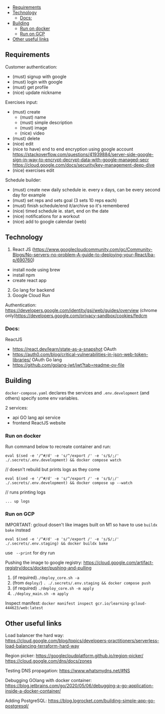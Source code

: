 - [Requirements](#requirements)
- [Technology](#technology)
  - [Docs:](#docs)
- [Building](#building)
  - [Run on docker](#run-on-docker)
  - [Run on GCP](#run-on-gcp)
- [Other useful links](#other-useful-links)


## Requirements<a name="reqs"></a>

Customer authentication:
  - (must) signup with google
  - (must) login with google
  - (must) get profile
  - (nice) update nickname

Exercises input:
  - (must) create
      - (must) name
      - (must) simple description
      - (must) image
      - (nice) video
  - (must) delete
  - (nice) edit
  - (nice to have) end to end encryption using google account
      https://stackoverflow.com/questions/41939884/server-side-google-sign-in-way-to-encrypt-decrypt-data-with-google-managed-secr
      https://cloud.google.com/docs/security/key-management-deep-dive
  - (nice) exercises edit

Schedule builder:
  - (must) create new daily schedule
      ie. every x days, can be every second day for example
  - (must) set reps and sets goal (3 sets 10 reps each)
  - (must) finish schedule/end it/archive so it's remembered
  - (nice) timed schedule
      ie. start, end on the date
  - (nice) notifications for a workout
  - (nice) add to google calendar (web)


## Technology<a name="technology"></a>

1. React JS (https://www.googlecloudcommunity.com/gc/Community-Blogs/No-servers-no-problem-A-guide-to-deploying-your-React/ba-p/690760)
 - install node using brew
 - install npm
 - create react app

2. Go lang for backend
3. Google Cloud Run

Authentication:
https://developers.google.com/identity/gsi/web/guides/overview
(chrome only)https://developers.google.com/privacy-sandbox/cookies/fedcm

 ### Docs:

ReactJS
  - https://react.dev/learn/state-as-a-snapshot
OAuth
  - https://auth0.com/blog/critical-vulnerabilities-in-json-web-token-libraries/
OAuth Go lang
  - https://github.com/golang-jwt/jwt?tab=readme-ov-file


## Building<a name="building"></a>

`docker-compose.yaml` declares the services and `.env.development` (and others) specify some env variables.

2 services:
 - api
    GO lang api service
 - frontend
    ReactJS website

### Run on docker<a name="run-docker"></a>

Run command below to recreate container and run:

`eval $(sed -e '/^#/d' -e 's/^/export /' -e 's/$/;/' ./.secrets/.env.development) && docker compose watch`

// doesn't rebuild but prints logs as they come

`eval $(sed -e '/^#/d' -e 's/^/export /' -e 's/$/;/' ./.secrets/.env.development) && docker compose up --watch`

// runs printing logs

`... up logs`


### Run on GCP<a name="run-gcp"></a>

IMPORTANT: gcloud dosen't like images built on M1 so have to use `buildx bake` instead

`eval $(sed -e '/^#/d' -e 's/^/export /' -e 's/$/;/' ./.secrets/.env.staging) && docker buildx bake`

use ` --print` for dry run

Pushing the image to google registry:
https://cloud.google.com/artifact-registry/docs/docker/pushing-and-pulling

1. (if required)`./deploy_core.sh -a`
2. (from `deploy/`) `. ./.secrets/.env.staging && docker compose push`
3. (if required) `./deploy_core.sh -m apply`
4. `./deploy_main.sh -m apply`


Inspect manifest: `docker manifest inspect gcr.io/learning-gcloud-444623/web:latest`

## Other useful links<a name="links"></a>

Load balancer the hard way:
https://cloud.google.com/blog/topics/developers-practitioners/serverless-load-balancing-terraform-hard-way

Region picker:
https://googlecloudplatform.github.io/region-picker/
https://cloud.google.com/dns/docs/zones

Testing DNS propagation:
https://www.whatsmydns.net/#NS

Debugging GOlang with docker container:
https://blog.jetbrains.com/go/2020/05/06/debugging-a-go-application-inside-a-docker-container/

Adding PostgreSQL:
https://blog.logrocket.com/building-simple-app-go-postgresql/